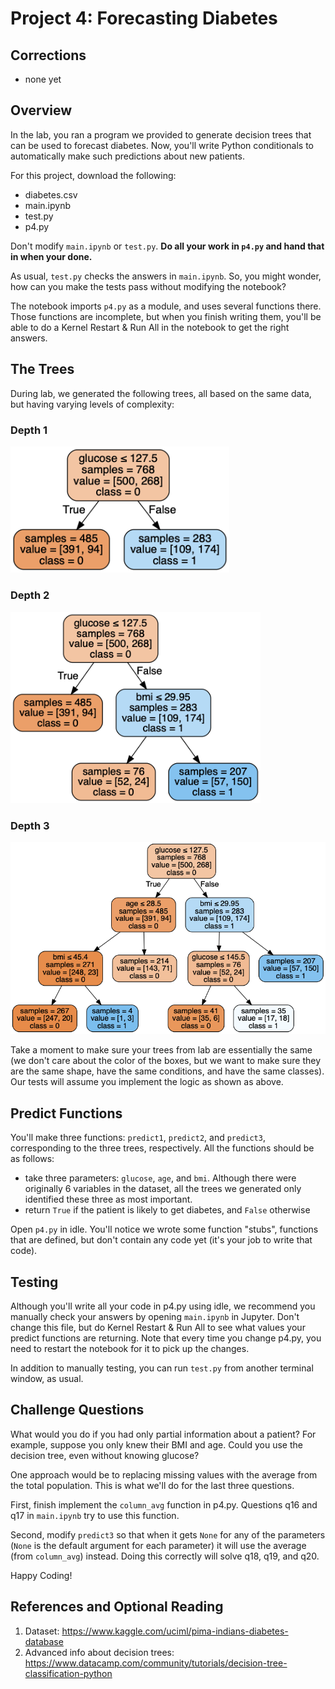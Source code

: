 # Project 4: Forecasting Diabetes

## Corrections

* none yet

## Overview

In the lab, you ran a program we provided to generate decision trees that can be used to forecast diabetes.  Now, you'll write Python conditionals to automatically make such predictions about new patients.

For this project, download the following:
* diabetes.csv
* main.ipynb
* test.py
* p4.py

Don't modify `main.ipynb` or `test.py`.  **Do all your work in `p4.py` and hand that in when your done.**

As usual, `test.py` checks the answers in `main.ipynb`.  So, you might wonder, how can you make the tests pass without modifying the notebook?

The notebook imports `p4.py` as a module, and uses several functions there.  Those functions are incomplete, but when you finish writing them, you'll be able to do a Kernel Restart & Run All in the notebook to get the right answers.

## The Trees

During lab, we generated the following trees, all based on the same data, but having varying levels of complexity:

### Depth 1

<img src="diabetes-1.png" width="350">

### Depth 2

<img src="diabetes-2.png" width="400">

### Depth 3

<img src="diabetes-3.png" width="600">

Take a moment to make sure your trees from lab are essentially the same (we don't care about the color of the boxes, but we want to make sure they are the same shape, have the same conditions, and have the same classes).  Our tests will assume you implement the logic as shown as above.

## Predict Functions

You'll make three functions: `predict1`, `predict2`, and `predict3`, corresponding to the three trees, respectively.  All the functions should be as follows:

* take three parameters: `glucose`, `age`, and `bmi`.  Although there were originally 6 variables in the dataset, all the trees we generated only identified these three as most important.
* return `True` if the patient is likely to get diabetes, and `False` otherwise

Open `p4.py` in idle.  You'll notice we wrote some function "stubs", functions that are defined, but don't contain any code yet (it's your job to write that code).

## Testing

Although you'll write all your code in p4.py using idle, we recommend you manually check your answers by opening `main.ipynb` in Jupyter.  Don't change this file, but do Kernel Restart & Run All to see what values your predict functions are returning.  Note that every time you change p4.py, you need to restart the notebook for it to pick up the changes.

In addition to manually testing, you can run `test.py` from another terminal window, as usual.

## Challenge Questions

What would you do if you had only partial information about a patient?  For example, suppose you only knew their BMI and age.  Could you use the decision tree, even without knowing glucose?

One approach would be to replacing missing values with the average from the total population.  This is what we'll do for the last three questions.

First, finish implement the `column_avg` function in p4.py.  Questions q16 and q17 in `main.ipynb` try to use this function.

Second, modify `predict3` so that when it gets `None` for any of the parameters (`None` is the default argument for each parameter) it will use the average (from `column_avg`) instead.  Doing this correctly will solve q18, q19, and q20.

Happy Coding!


## References and Optional Reading

1. Dataset: https://www.kaggle.com/uciml/pima-indians-diabetes-database
2. Advanced info about decision trees: https://www.datacamp.com/community/tutorials/decision-tree-classification-python
